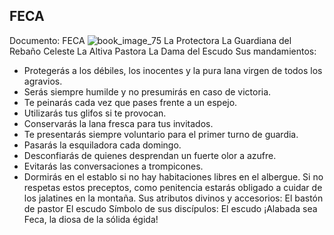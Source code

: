 ## FECA
Documento: FECA
![book_image_75](https://media.discordapp.net/attachments/1105643336989159555/1105648241896329226/75.jpg)
La Protectora
La Guardiana del Rebaño Celeste
La Altiva Pastora
La Dama del Escudo
Sus mandamientos:
- Protegerás a los débiles, los inocentes y la pura lana virgen de todos los agravios.
- Serás siempre humilde y no presumirás en caso de victoria.
- Te peinarás cada vez que pases frente a un espejo.
- Utilizarás tus glifos si te provocan.
- Conservarás la lana fresca para tus invitados.
- Te presentarás siempre voluntario para el primer turno de guardia.
- Pasarás la esquiladora cada domingo.
- Desconfiarás de quienes desprendan un fuerte olor a azufre.
- Evitarás las conversaciones a trompicones.
- Dormirás en el establo si no hay habitaciones libres en el albergue.
Si no respetas estos preceptos, como penitencia estarás obligado a cuidar de los jalatines en la montaña.
Sus atributos divinos y accesorios:
El bastón de pastor
El escudo
Símbolo de sus discípulos:
El escudo
¡Alabada sea Feca, la diosa de la sólida égida!
